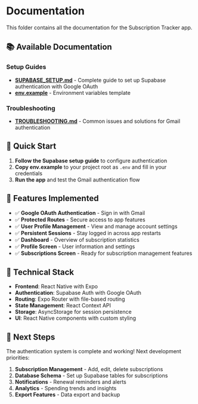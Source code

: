 # Documentation

This folder contains all the documentation for the Subscription Tracker app.

## 📚 Available Documentation

### Setup Guides
- **[SUPABASE_SETUP.md](./SUPABASE_SETUP.md)** - Complete guide to set up Supabase authentication with Google OAuth
- **[env.example](./env.example)** - Environment variables template

### Troubleshooting
- **[TROUBLESHOOTING.md](./TROUBLESHOOTING.md)** - Common issues and solutions for Gmail authentication

## 🚀 Quick Start

1. **Follow the Supabase setup guide** to configure authentication
2. **Copy env.example** to your project root as `.env` and fill in your credentials
3. **Run the app** and test the Gmail authentication flow

## 📱 Features Implemented

- ✅ **Google OAuth Authentication** - Sign in with Gmail
- ✅ **Protected Routes** - Secure access to app features  
- ✅ **User Profile Management** - View and manage account settings
- ✅ **Persistent Sessions** - Stay logged in across app restarts
- ✅ **Dashboard** - Overview of subscription statistics
- ✅ **Profile Screen** - User information and settings
- ✅ **Subscriptions Screen** - Ready for subscription management features

## 🔧 Technical Stack

- **Frontend**: React Native with Expo
- **Authentication**: Supabase Auth with Google OAuth
- **Routing**: Expo Router with file-based routing
- **State Management**: React Context API
- **Storage**: AsyncStorage for session persistence
- **UI**: React Native components with custom styling

## 📖 Next Steps

The authentication system is complete and working! Next development priorities:

1. **Subscription Management** - Add, edit, delete subscriptions
2. **Database Schema** - Set up Supabase tables for subscriptions
3. **Notifications** - Renewal reminders and alerts
4. **Analytics** - Spending trends and insights
5. **Export Features** - Data export and backup
